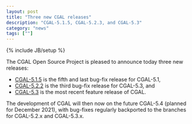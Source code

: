 ```yaml
---
layout: post
title: "Three new CGAL releases"
description: "CGAL-5.1.5, CGAL-5.2.3, and CGAL-5.3"
category: "news"
tags: [""]
---
```

{% include JB/setup %}

<div markdown="1">
The CGAL Open Source Project is pleased to announce today three new releases:

  * [CGAL-5.1.5](/2021/07/06/cgal515) is the fifth and last bug-fix release for CGAL-5.1,
  * [CGAL-5.2.2](/2021/07/06/cgal523) is the third bug-fix release for CGAL-5.3, and
  * [CGAL-5.3](/2021/07/06/cgal53) is the most recent feature release of CGAL.

The development of CGAL will then now on the future CGAL-5.4 (planned for December 2021), with bug-fixes regularly backported to the branches for CGAL-5.2.x and CGAL-5.3.x.

</div>
